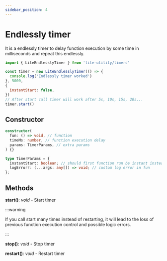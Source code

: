 ```yaml
---
sidebar_position: 4
---
```


# Endlessly timer

It is a endlessly timer to delay function execution by some time in milliseconds and repeat this endlessly.

```js
import { LiteEndlesslyTimer } from 'lite-utility/timers'

const timer = new LiteEndlesslyTimer(() => {
  console.log('Endlessly timer worked')
}, 5000,
{
  instantStart: false,
})
// After start call timer will work after 5s, 10s, 15s, 20s...
timer.start()
```

## Constructor

```ts
constructor(
  fun: () => void, // function
  timeMs: number, // function execution delay
  params: TimerParams, // extra params
) {}

type TimerParams = {
  instantStart: boolean; // should first function run be instant instead of waiting timeMs delay
  logError?: (...args: any[]) => void; // custom log error in fun
};
```

## Methods

**start()**: _void_ - Start timer

:::warning

If you call start many times instead of restarting, it will lead to the loss of previous function execution control and possible logic errors.

:::

**stop()**: _void_ - Stop timer

**restart()**: _void_ - Restart timer
 